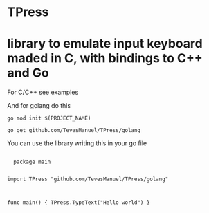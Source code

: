 # TPress
# library to emulate input keyboard maded in C, with bindings to C++ and Go

For C/C++ see examples

And for golang do this


<code>go mod init $(PROJECT_NAME)</code>


<code>go get github.com/TevesManuel/TPress/golang</code>


You can use the library writing this in your go file

<code>
  package main

  import TPress "github.com/TevesManuel/TPress/golang"

  func main() {
    TPress.TypeText("Hello world")
  }
</code>
